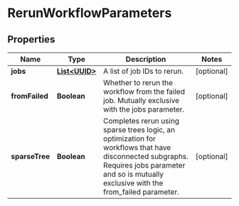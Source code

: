 

# RerunWorkflowParameters

## Properties

Name | Type | Description | Notes
------------ | ------------- | ------------- | -------------
**jobs** | [**List&lt;UUID&gt;**](UUID.md) | A list of job IDs to rerun. |  [optional]
**fromFailed** | **Boolean** | Whether to rerun the workflow from the failed job. Mutually exclusive with the jobs parameter. |  [optional]
**sparseTree** | **Boolean** | Completes rerun using sparse trees logic, an optimization for workflows that have disconnected subgraphs. Requires jobs parameter and so is mutually exclusive with the from_failed parameter. |  [optional]



